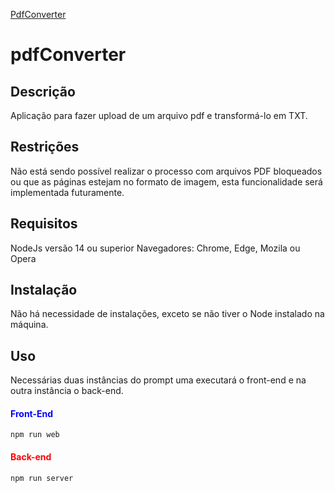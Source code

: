 [PdfConverter](./public/pdf-to-text-color.svg)
# pdfConverter

## Descrição
Aplicação para fazer upload de um arquivo pdf e transformá-lo em TXT. 

## Restrições
Não está sendo possível realizar o processo com arquivos PDF bloqueados ou que as páginas estejam no formato de imagem, esta funcionalidade será implementada futuramente.

## Requisitos
NodeJs versão 14 ou superior
Navegadores: Chrome, Edge, Mozila ou Opera

## Instalação
Não há necessidade de instalações, exceto se não tiver o Node instalado na máquina.

## <i class="fa fa-wrench"></i>Uso
Necessárias duas instâncias do prompt uma executará o front-end e na outra instância o back-end.
#### <span style="color: blue">Front-End</span>
<code>npm run web</code>
#### <span style="color: red;">Back-end</span>
<code>npm run server</code>

